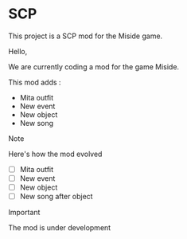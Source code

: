 # SCP
This project is a SCP mod for the Miside game.

Hello,

We are currently coding a mod for the game Miside.<br/>

This mod adds : <br/>
* Mita outfit <br/>
* New event <br/>
* New object <br/>
* New song <br/>

> [!NOTE]
> Here's how the mod evolved
> - [ ] Mita outfit
> - [ ] New event
> - [ ] New object
> - [ ] New song after object

> [!IMPORTANT]
> The mod is under development
